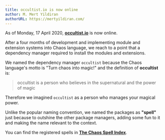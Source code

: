 ```yaml
---
title: occultist.io is now online
author: M. Mert Yildiran
authorURL: https://mertyildiran.com/
---
```


As of Monday, 17 April 2020, [**occultist.io**](https://occultist.io/) is now online.

After a four months of development and implementing module and extension systems into Chaos language, we reach
to a point that a dependency manager required to install the modules and extensions.

We named the dependency manager `occultist` because the Chaos language's motto is "Turn chaos into magic!" and
the definition of **occultist** is:

> occultist is a person who believes in the supernatural and the power of magic

Therefore we imagined `occultist` as a person who manages your magical power.

Unlike the popular naming convention, we named the packages as **"spell"** just because to outshine the
other package managers, adding some fun to it and making the name relevant to the context.

You can find the registered spells in [**The Chaos Spell Index**](https://occultist.io/spells).
